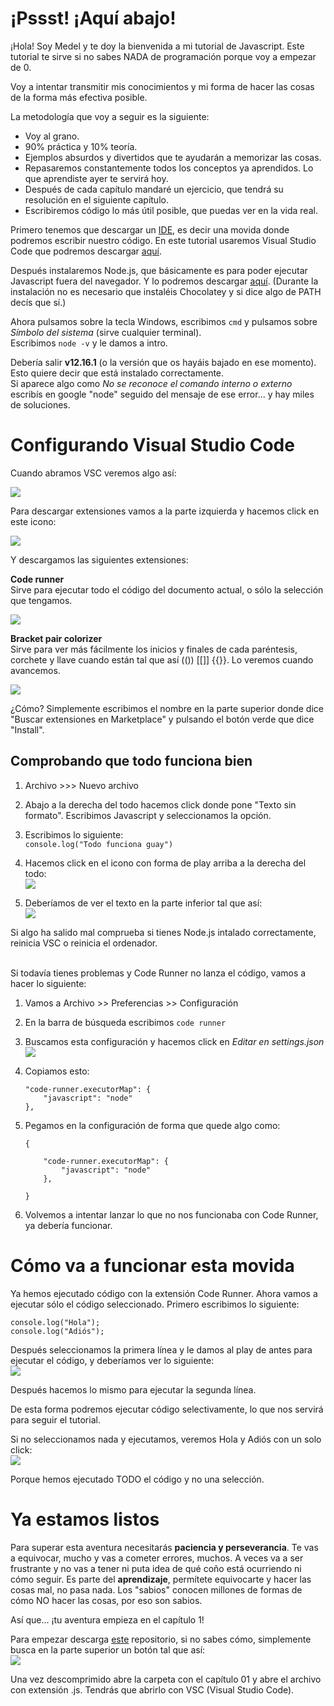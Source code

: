 # ¡Pssst! ¡Aquí abajo!

¡Hola! Soy Medel y te doy la bienvenida a mi tutorial de Javascript.
Este tutorial te sirve si no sabes NADA de programación porque voy a empezar de 0.

Voy a intentar transmitir mis conocimientos y mi forma de hacer las cosas de la forma más efectiva posible.

La metodología que voy a seguir es la siguiente:

- Voy al grano.
- 90% práctica y 10% teoría.
- Ejemplos absurdos y divertidos que te ayudarán a memorizar las cosas.
- Repasaremos constantemente todos los conceptos ya aprendidos. Lo que aprendiste ayer te servirá hoy.
- Después de cada capítulo mandaré un ejercicio, que tendrá su resolución en el siguiente capítulo.
- Escribiremos código lo más útil posible, que puedas ver en la vida real.

Primero tenemos que descargar un [IDE](https://es.wikipedia.org/wiki/Entorno_de_desarrollo_integrado), es decir una movida donde
podremos escribir nuestro código.
En este tutorial usaremos Visual Studio Code que podremos descargar [aquí](https://code.visualstudio.com/download).

Después instalaremos Node.js, que básicamente es para poder ejecutar Javascript fuera del navegador.
Y lo podremos descargar [aquí](https://nodejs.org/es/download/).
(Durante la instalación no es necesario que instaléis Chocolatey y si dice algo de PATH decís que sí.)

Ahora pulsamos sobre la tecla Windows, escribimos ``cmd`` y pulsamos sobre *Símbolo del sistema* (sirve cualquier terminal).<br/>
Escribimos ``node -v`` y le damos a intro.

Debería salir **v12.16.1** (o la versión que os hayáis bajado en ese momento). Esto quiere decir que está instalado correctamente.<br/>
Si aparece algo como *No se reconoce el comando interno o externo* escribís en google "node" seguido del mensaje de ese error... y hay miles de soluciones.


# Configurando Visual Studio Code

Cuando abramos VSC veremos algo así:

![](https://gyazo.com/21eb9e23b782c3adfb07d949f09a2cab)

Para descargar extensiones vamos a la parte izquierda y hacemos click en este icono:

![](https://i.gyazo.com/9463158a9e58e0bab6a15170cc4bb5eb.png)

Y descargamos las siguientes extensiones:

**Code runner**<br>
Sirve para ejecutar todo el código del documento actual, o sólo la selección que tengamos.

![](https://i.gyazo.com/a18ab74dd919b1141640648b6ce240ec.png)


**Bracket pair colorizer**<br>
Sirve para ver más fácilmente los inicios y finales de cada paréntesis, corchete y llave cuando están tal que así (()) [[]] {{}}.
Lo veremos cuando avancemos.

![](https://i.gyazo.com/9a5ba46d8b9b1fd88a84da59932125db.png)

¿Cómo? Simplemente escribimos el nombre en la parte superior donde dice "Buscar extensiones en Marketplace"
y pulsando el botón verde que dice "Install".


## Comprobando que todo funciona bien

1. Archivo >>> Nuevo archivo

2. Abajo a la derecha del todo hacemos click donde pone "Texto sin formato". Escribimos Javascript y seleccionamos la opción.

3. Escribimos lo siguiente:<br>
`console.log("Todo funciona guay")`

4. Hacemos click en el icono con forma de play arriba a la derecha del todo:<br>
![](https://i.gyazo.com/096a722659dd27171e3b7c83c1787519.png)

5. Deberíamos de ver el texto en la parte inferior tal que así:<br>
![](https://gyazo.com/8f250dd5df16ff968af9a91b63161b3c)


Si algo ha salido mal comprueba si tienes Node.js intalado correctamente, reinicia VSC o reinicia el ordenador.<br/><br/>

Si todavía tienes problemas y Code Runner no lanza el código, vamos a hacer lo siguiente:<br/>

1. Vamos a Archivo >> Preferencias >> Configuración
2. En la barra de búsqueda escribimos ``code runner``
3. Buscamos esta configuración y hacemos click en *Editar en settings.json*<br>
![](https://i.gyazo.com/3d13122f489f643a8b2441febac28217.png)
4. Copiamos esto:

	````
	"code-runner.executorMap": {
		"javascript": "node"
	},
	````
5. Pegamos en la configuración de forma que quede algo como:

	````
	{
		
		"code-runner.executorMap": {
			"javascript": "node"
		},
		
	}
	````
6. Volvemos a intentar lanzar lo que no nos funcionaba con Code Runner, ya debería funcionar.



# Cómo va a funcionar esta movida

Ya hemos ejecutado código con la extensión Code Runner.
Ahora vamos a ejecutar sólo el código seleccionado.
Primero escribimos lo siguiente:

	console.log("Hola");
	console.log("Adiós");
	
Después seleccionamos la primera línea y le damos al play de antes para ejecutar el código, y deberíamos ver lo siguiente:  
![](https://i.gyazo.com/70145933757053d6d5fe8907b5e364a7.png)

Después hacemos lo mismo para ejecutar la segunda línea.

De esta forma podremos ejecutar código selectivamente, lo que nos servirá para seguir el tutorial.

Si no seleccionamos nada y ejecutamos, veremos Hola y Adiós con un solo click:  
![](https://i.gyazo.com/1aff41c05ae5fdeb0d3439b625014b81.png)

Porque hemos ejecutado TODO el código y no una selección.



# Ya estamos listos
Para superar esta aventura necesitarás **paciencia y perseverancia**.
Te vas a equivocar, mucho y vas a cometer errores, muchos.
A veces va a ser frustrante y no vas a tener ni puta idea de qué coño está ocurriendo ni cómo seguir.
Es parte del **aprendizaje**, permítete equivocarte y hacer las cosas mal, no pasa nada. Los "sabios" conocen millones de formas de cómo NO hacer las cosas, por eso son sabios.

Así que... ¡tu aventura empieza en el capítulo 1!

Para empezar descarga [este](https://github.com/davidmedeldev/tutorial-js) repositorio, si no sabes cómo, simplemente busca en la parte superior un botón tal que así:<br>
![](https://i.gyazo.com/31735586fd05bdc0c2415b91be4f5175.png)

Una vez descomprimido abre la carpeta con el capítulo 01 y abre el archivo con extensión .js.
Tendrás que abrirlo con VSC (Visual Studio Code).
